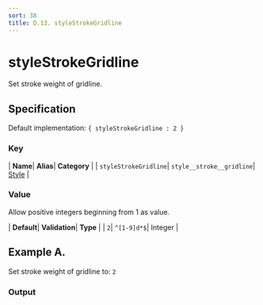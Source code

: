 ```yaml
---
sort: 38
title: D.13. styleStrokeGridline
---
```

# styleStrokeGridline

Set stroke weight of gridline.


## Specification

Default implementation: ```{ styleStrokeGridline : 2 }```

### Key

| **Name**| **Alias**| **Category** |
| ```styleStrokeGridline```| ```style__stroke__gridline```| [Style](../options/#style) |

### Value

Allow positive integers beginning from 1 as value.

| **Default**| **Validation**| **Type** |
| ```2```| ```^[1-9]d*$```| Integer |



## Example A.

Set stroke weight of gridline to: ```2```

### Output

  <div id="a">
      <script> 
          d3.statosio( 
    file, 
    "domain", 
    [ "mobile" ], 
    { "self" : 2, "view__dom_id" : "a" }
)

      </script>
  </div>

Open output in a [blank window](../sources/styleStrokeGridline--example-a.html){:target="_self"}. 
Download examples [as zip](../sources/styleStrokeGridline.zip){:target="_blank"}. 

### Parameters

This dataset shows the mobile google pagerank performance score for a certain website.

| | **Value** | **Type** |
|------:|:------|:------|
| **Source** | ["../data/1-json-durstexpress.json"](../data/1-json-durstexpress.json) | String |
| **X** | ```"domain"``` | String |
| **Y** | ```[ "mobile" ]``` | Array |
| **Options** | ```{ "self" : 2 }``` | Object |


### Source Code

* Invoke Function

```javascript
d3.statosio( 
    file, 
    "domain", 
    [ "mobile" ], 
    { "self" : 2 }
)
```

* HTML Implementation

```html
<!DOCTYPE html>
<head>
    <title>d3.statosio - styleStrokeGridline</title>
    <meta content="text/html;charset=utf-8" http-equiv="Content-Type">
    <meta content="utf-8" http-equiv="encoding">
    <script src="https://cdnjs.cloudflare.com/ajax/libs/d3/6.2.0/d3.js"></script>
    <script src="../libs/statosio.js"></script>
</head>
<body>
    <script>
        d3.json( "../data/1-json-durstexpress.json" )
            .then( ( file ) => {
                d3.statosio( 
                    file, 
                    "domain", 
                    [ "mobile" ], 
                    { "self" : 2 }
                )
                h = document.createElement("a")
                h.setAttribute("href", "../options/style__stroke__gridline.html#example-a")
                h.innerText = "BACK"
                document.body.append(h)
            } )
    </script>
    <div style="display:none;">Set stroke weight of gridline to: ```2```</div>
</body>
```
## Example B.

Set stroke weight of gridline to: ```14```

### Output

  <div id="b">
      <script> 
          d3.statosio( 
    file, 
    "domain", 
    [ "mobile" ], 
    { "self" : 14, "view__dom_id" : "b" }
)

      </script>
  </div>

Open output in a [blank window](../sources/styleStrokeGridline--example-b.html){:target="_self"}. 
Download examples [as zip](../sources/styleStrokeGridline.zip){:target="_blank"}. 

### Parameters

This dataset shows the mobile google pagerank performance score for a certain website.

| | **Value** | **Type** |
|------:|:------|:------|
| **Source** | ["../data/1-json-durstexpress.json"](../data/1-json-durstexpress.json) | String |
| **X** | ```"domain"``` | String |
| **Y** | ```[ "mobile" ]``` | Array |
| **Options** | ```{ "self" : 14 }``` | Object |


### Source Code

* Invoke Function

```javascript
d3.statosio( 
    file, 
    "domain", 
    [ "mobile" ], 
    { "self" : 14 }
)
```

* HTML Implementation

```html
<!DOCTYPE html>
<head>
    <title>d3.statosio - styleStrokeGridline</title>
    <meta content="text/html;charset=utf-8" http-equiv="Content-Type">
    <meta content="utf-8" http-equiv="encoding">
    <script src="https://cdnjs.cloudflare.com/ajax/libs/d3/6.2.0/d3.js"></script>
    <script src="../libs/statosio.js"></script>
</head>
<body>
    <script>
        d3.json( "../data/1-json-durstexpress.json" )
            .then( ( file ) => {
                d3.statosio( 
                    file, 
                    "domain", 
                    [ "mobile" ], 
                    { "self" : 14 }
                )
                h = document.createElement("a")
                h.setAttribute("href", "../options/style__stroke__gridline.html#example-b")
                h.innerText = "BACK"
                document.body.append(h)
            } )
    </script>
    <div style="display:none;">Set stroke weight of gridline to: ```14```</div>
</body>
```
